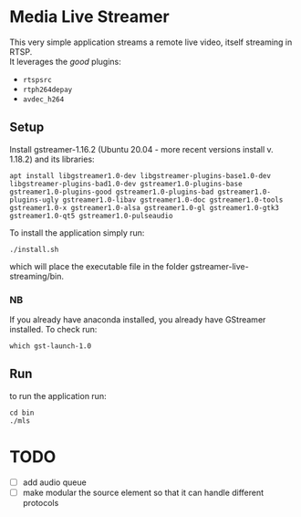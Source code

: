 # Media Live Streamer

This very simple application streams a remote live video, itself streaming in RTSP.  
It leverages the _good_ plugins:
* ```rtspsrc```
* ```rtph264depay```
* ```avdec_h264```

## Setup
Install gstreamer-1.16.2 (Ubuntu 20.04 - more recent versions install v. 1.18.2) and its libraries:
```
apt install libgstreamer1.0-dev libgstreamer-plugins-base1.0-dev libgstreamer-plugins-bad1.0-dev gstreamer1.0-plugins-base gstreamer1.0-plugins-good gstreamer1.0-plugins-bad gstreamer1.0-plugins-ugly gstreamer1.0-libav gstreamer1.0-doc gstreamer1.0-tools gstreamer1.0-x gstreamer1.0-alsa gstreamer1.0-gl gstreamer1.0-gtk3 gstreamer1.0-qt5 gstreamer1.0-pulseaudio
```
To install the application simply run:
```
./install.sh
```
which will place the executable file in the folder gstreamer-live-streaming/bin.

### NB
If you already have anaconda installed, you already have GStreamer installed. To check run:
```
which gst-launch-1.0
```
## Run
to run the application run:
```
cd bin
./mls
```
# TODO
- [ ] add audio queue
- [ ] make modular the source element so that it can handle different protocols